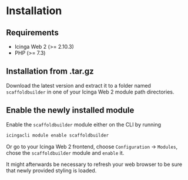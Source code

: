 # Installation <a id="module-scaffoldbuilder-installation"></a>

## Requirements <a id="module-scaffoldbuilder-installation-requirements"></a>

* Icinga Web 2 (&gt;= 2.10.3)
* PHP (&gt;= 7.3)

## Installation from .tar.gz <a id="module-scaffoldbuilder-installation-manual"></a>

Download the latest version and extract it to a folder named `scaffoldbuilder`
in one of your Icinga Web 2 module path directories.

## Enable the newly installed module <a id="module-scaffoldbuilder-installation-enable"></a>

Enable the `scaffoldbuilder` module either on the CLI by running

```sh
icingacli module enable scaffoldbuilder
```

Or go to your Icinga Web 2 frontend, choose `Configuration` -&gt; `Modules`, chose the `scaffoldbuilder` module and `enable` it.

It might afterwards be necessary to refresh your web browser to be sure that
newly provided styling is loaded.